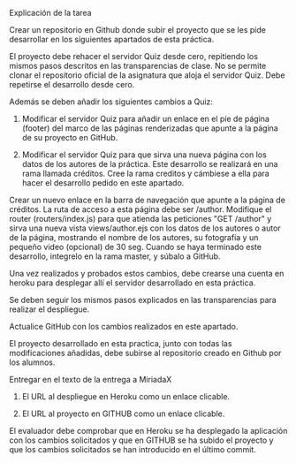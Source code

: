 Explicación de la tarea

Crear un repositorio en Github donde subir el proyecto que se les pide desarrollar en los siguientes apartados de esta práctica.

El proyecto debe rehacer  el servidor Quiz desde cero, repitiendo los mismos pasos descritos en las transparencias de clase. No se permite clonar el repositorio oficial de la asignatura que aloja el servidor Quiz. Debe repetirse el desarrollo desde cero.

Además se deben añadir los siguientes cambios a Quiz:

1) Modificar el servidor Quiz para añadir un enlace en el píe de página (footer) del marco de las páginas renderizadas que apunte a la página de su proyecto en GitHub.

2) Modificar el servidor Quiz para que sirva una nueva página con los datos de los autores de la práctica. Este desarrollo se realizará en una rama llamada créditos. Cree la rama creditos y cámbiese a ella para hacer el desarrollo pedido en este apartado.

Crear un nuevo enlace en la barra de navegación que apunte a la página de créditos. La ruta de acceso a esta página debe ser /author.
Modifique el router (routers/index.js) para que atienda las peticiones "GET /author" y sirva una nueva vista views/author.ejs con los datos de los autores o autor de la página, mostrando el nombre de los autores, su fotografía y un pequeño video (opcional) de 30 seg.
Cuando se haya terminado este desarrollo, integrelo en la rama master, y súbalo a GitHub.

Una vez realizados y probados estos cambios, debe crearse una cuenta en heroku para desplegar allí el servidor desarrollado en esta práctica.

Se deben seguir los mismos pasos explicados en las transparencias para realizar el despliegue.

Actualice GitHub con los cambios realizados en este apartado.

El proyecto desarrollado en esta practica, junto con todas las modificaciones añadidas, debe subirse al repositorio creado en Github por los alumnos.

Entregar en el texto de la entrega a MiriadaX

1) El URL al despliegue en Heroku como un enlace clicable.

2) El URL al proyecto en GITHUB como un enlace clicable.

El evaluador debe comprobar que en Heroku se ha desplegado la aplicación con los cambios solicitados y que en GITHUB se ha subido el proyecto y que los cambios solicitados se han introducido en el último commit.
